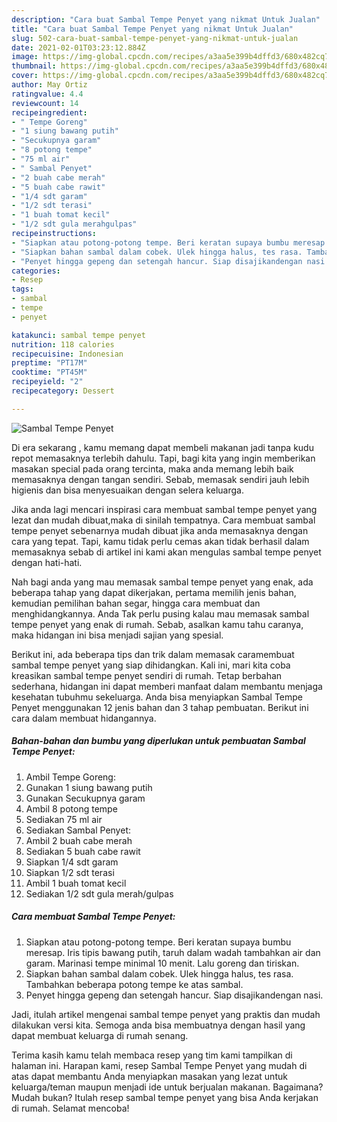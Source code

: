 ```yaml
---
description: "Cara buat Sambal Tempe Penyet yang nikmat Untuk Jualan"
title: "Cara buat Sambal Tempe Penyet yang nikmat Untuk Jualan"
slug: 502-cara-buat-sambal-tempe-penyet-yang-nikmat-untuk-jualan
date: 2021-02-01T03:23:12.884Z
image: https://img-global.cpcdn.com/recipes/a3aa5e399b4dffd3/680x482cq70/sambal-tempe-penyet-foto-resep-utama.jpg
thumbnail: https://img-global.cpcdn.com/recipes/a3aa5e399b4dffd3/680x482cq70/sambal-tempe-penyet-foto-resep-utama.jpg
cover: https://img-global.cpcdn.com/recipes/a3aa5e399b4dffd3/680x482cq70/sambal-tempe-penyet-foto-resep-utama.jpg
author: May Ortiz
ratingvalue: 4.4
reviewcount: 14
recipeingredient:
- " Tempe Goreng"
- "1 siung bawang putih"
- "Secukupnya garam"
- "8 potong tempe"
- "75 ml air"
- " Sambal Penyet"
- "2 buah cabe merah"
- "5 buah cabe rawit"
- "1/4 sdt garam"
- "1/2 sdt terasi"
- "1 buah tomat kecil"
- "1/2 sdt gula merahgulpas"
recipeinstructions:
- "Siapkan atau potong-potong tempe. Beri keratan supaya bumbu meresap. Iris tipis bawang putih, taruh dalam wadah tambahkan air dan garam. Marinasi tempe minimal 10 menit. Lalu goreng dan tiriskan."
- "Siapkan bahan sambal dalam cobek. Ulek hingga halus, tes rasa. Tambahkan beberapa potong tempe ke atas sambal."
- "Penyet hingga gepeng dan setengah hancur. Siap disajikandengan nasi."
categories:
- Resep
tags:
- sambal
- tempe
- penyet

katakunci: sambal tempe penyet 
nutrition: 118 calories
recipecuisine: Indonesian
preptime: "PT17M"
cooktime: "PT45M"
recipeyield: "2"
recipecategory: Dessert

---
```



![Sambal Tempe Penyet](https://img-global.cpcdn.com/recipes/a3aa5e399b4dffd3/680x482cq70/sambal-tempe-penyet-foto-resep-utama.jpg)

Di era  sekarang , kamu memang dapat membeli makanan jadi tanpa kudu repot memasaknya terlebih dahulu. Tapi, bagi kita yang ingin memberikan masakan special pada orang tercinta, maka anda memang lebih baik memasaknya dengan tangan sendiri. Sebab, memasak sendiri jauh lebih higienis dan bisa menyesuaikan dengan selera keluarga.

Jika anda lagi mencari inspirasi cara membuat sambal tempe penyet yang lezat dan mudah dibuat,maka di sinilah tempatnya. Cara membuat sambal tempe penyet  sebenarnya mudah dibuat jika anda memasaknya dengan cara yang tepat. Tapi, kamu tidak perlu cemas akan tidak berhasil dalam memasaknya 
sebab di artikel ini kami akan mengulas sambal tempe penyet dengan hati-hati.  



Nah bagi anda yang mau memasak sambal tempe penyet yang enak, ada beberapa tahap yang dapat dikerjakan, pertama memilih jenis bahan, kemudian pemilihan bahan segar, hingga cara membuat dan menghidangkannya. Anda Tak perlu pusing kalau mau memasak sambal tempe penyet yang enak di rumah. Sebab, asalkan kamu  tahu caranya, maka hidangan ini bisa menjadi sajian yang spesial.

Berikut ini, ada beberapa tips dan trik dalam memasak caramembuat sambal tempe penyet yang siap dihidangkan. Kali ini, mari kita coba kreasikan sambal tempe penyet sendiri di rumah. Tetap berbahan sederhana, hidangan ini dapat memberi manfaat dalam membantu menjaga kesehatan tubuhmu sekeluarga. Anda bisa menyiapkan Sambal Tempe Penyet menggunakan 12 jenis bahan dan 3 tahap pembuatan. Berikut ini cara dalam membuat hidangannya.

<!--inarticleads1-->

##### Bahan-bahan dan bumbu yang diperlukan untuk pembuatan Sambal Tempe Penyet:

1. Ambil  Tempe Goreng:
1. Gunakan 1 siung bawang putih
1. Gunakan Secukupnya garam
1. Ambil 8 potong tempe
1. Sediakan 75 ml air
1. Sediakan  Sambal Penyet:
1. Ambil 2 buah cabe merah
1. Sediakan 5 buah cabe rawit
1. Siapkan 1/4 sdt garam
1. Siapkan 1/2 sdt terasi
1. Ambil 1 buah tomat kecil
1. Sediakan 1/2 sdt gula merah/gulpas




<!--inarticleads2-->

##### Cara membuat Sambal Tempe Penyet:

1. Siapkan atau potong-potong tempe. Beri keratan supaya bumbu meresap. Iris tipis bawang putih, taruh dalam wadah tambahkan air dan garam. Marinasi tempe minimal 10 menit. Lalu goreng dan tiriskan.
1. Siapkan bahan sambal dalam cobek. Ulek hingga halus, tes rasa. Tambahkan beberapa potong tempe ke atas sambal.
1. Penyet hingga gepeng dan setengah hancur. Siap disajikandengan nasi.




Jadi, itulah artikel mengenai  sambal tempe penyet  yang praktis dan mudah dilakukan versi kita. Semoga anda bisa membuatnya dengan hasil yang dapat membuat keluarga di rumah senang. 

Terima kasih kamu telah membaca resep yang tim kami tampilkan di halaman ini. Harapan kami, resep  Sambal Tempe Penyet yang mudah di atas dapat membantu Anda menyiapkan masakan yang lezat untuk keluarga/teman maupun menjadi ide untuk berjualan makanan. Bagaimana? Mudah bukan? Itulah resep sambal tempe penyet yang bisa Anda kerjakan di rumah. Selamat mencoba!

